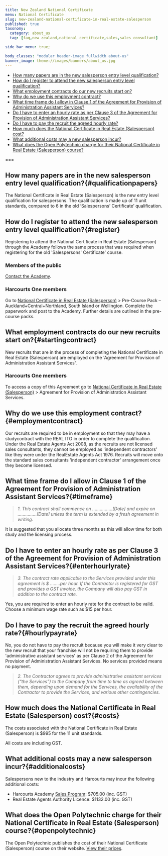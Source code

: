 ```yaml
---
title: New Zealand National Certificate
menu: National Certificate
slug: new-zealand-national-certificate-in-real-estate-salesperson
published: true
taxonomy:
  category: about_us
  tag: [faq,new zealand,national certificate,sales,sales consultant]

side_bar_menu: true;

body_classes: "modular header-image fullwidth about-us"
banner_image: theme://images/banners/about_us.jpg
---
```


- [How many papers are in the new salesperson entry level qualification?](#qualificationpapers)
- [How do I register to attend the new salesperson entry level qualification?](#register)
- [What employment contracts do our new recruits start on?](#startingcontract)
- [Why do we use this employment contract?](#employmentcontract)
- [What time frame do I allow in Clause 1 of the Agreement for Provision of Administration Assistant Services?](#timeframe)
- [Do I have to enter an hourly rate as per Clause 3 of the Agreement for Provision of Administration Assistant Services?](#enterhourlyrate)
- [Do I have to pay the recruit the agreed hourly rate?](#hourlypayrate)
- [How much does the National Certificate in Real Estate (Salesperson) cost?](#costs)
- [What additional costs may a new salesperson incur?](#additionalcosts)
- [What does the Open Polytechnic charge for their National Certificate in Real Estate (Salesperson) course?](#openpolytechnic)

===

## How many papers are in the new salesperson entry level qualification?{#qualificationpapers}
The National Certificate in Real Estate (Salesperson) is the new entry level qualification for salespersons. The qualification is made up of 11 unit standards, compared to 6 in the old ‘Salespersons’ Certificate’ qualification.

## How do I register to attend the new salesperson entry level qualification?{#register}
Registering to attend the National Certificate in Real Estate (Salesperson) through the Academy follows the same process that was required when registering for the old 'Salespersons' Certificate' course.

### Members of the public

[Contact the Academy](/about/contact-us).

### Harcourts One members

Go to [National Certificate in Real Estate (Salesperson)](/get-qualified/new-zealand) > Pre-Course Pack – Auckland+Central+Northland, South Island or Wellington. Complete the paperwork and post to the Academy. Further details are outlined in the pre-course packs.

## What employment contracts do our new recruits start on?{#startingcontract}
New recruits that are in the process of completing the National Certificate in Real Estate (Salesperson) are employed on the 'Agreement for Provision of Administration Assistant Services'.

### Harcourts One members
To access a copy of this Agreement go to [National Certificate in Real Estate (Salesperson)](/get-qualified/new-zealand) > Agreement for Provision of Administration Assistant Services.

## Why do we use this employment contract?{#employmentcontract}
Our recruits are required to be in employment so that they may have a studycontract with the REAL ITO in order to complete the qualification. Under the Real Estate Agents Act 2008, as the recruits are not licensed sales consultants, they cannot be employed as 'independent contractors' like they were under the RealEstate Agents Act 1976. Recruits will move onto the standard sales consultants 'independent contractor' arrangement once they become licensed.

## What time frame do I allow in Clause 1 of the Agreement for Provision of Administration Assistant Services?{#timeframe}
> *1\. This contract shall commence on ................[Date] and expire on ...............[Date] unless the term is extended by a fresh agreement in writing.*

It is suggested that you allocate three months as this will allow time for both study and the licensing process.

## Do I have to enter an hourly rate as per Clause 3 of the Agreement for Provision of Administration Assistant Services?{#enterhourlyrate}
> *3\. The contract rate applicable to the Services provided under this agreement is $ ……..per hour. If the Contractor is registered for GST and provides a GST invoice, the Company will also pay GST in addition to the contract rate.*

Yes, you are required to enter an hourly rate for the contract to be valid. Choose a minimum wage rate such as $15 per hour.

## Do I have to pay the recruit the agreed hourly rate?{#hourlypayrate}
No, you do not have to pay the recruit because you will make it very clear to the new recruit that your franchise will not be requiring them to provide 'administrative assistant services' as per Clause 2 of the Agreement for Provision of Administration Assistant Services. No services provided means no payment.

> *2\. The Contractor agrees to provide administrative assistant services (“the Services”) to the Company from time to time as agreed between them, depending upon demand for the Services, the availability of the Contractor to provide the Services, and various other contingencies.*

## How much does the National Certificate in Real Estate (Salesperson) cost?{#costs}
The costs associated with the National Certificate in Real Estate (Salesperson) is $995 for the 11 unit standards.

All costs are including GST.

## What additional costs may a new salesperson incur?{#additionalcosts}
Salespersons new to the industry and Harcourts may incur the following additional costs:

- Harcourts Academy [Sales Program](/courses/sales/sales-program): $705.00 (inc. GST)
- Real Estate Agents Authority Licence: $1132.00 (inc. GST)

## What does the Open Polytechnic charge for their National Certificate in Real Estate (Salesperson) course?{#openpolytechnic}
The Open Polytechnic publishes the cost of their National Certificate (Salesperson) course on their website. [View their prices](http://www.openpolytechnic.ac.nz/qualifications-and-courses/nc154303-national-certificate-in-real-estate-salesperson-level-4).
